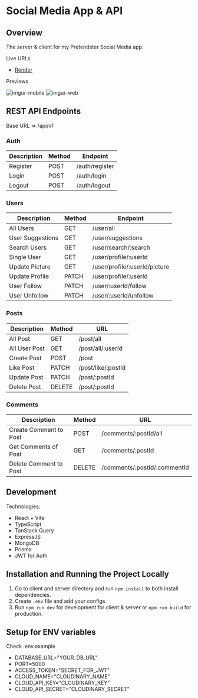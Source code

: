 # Social Media App & API

## Overview

The server & client for my Pretendster Social Media app.

Live URLs

- [Render](https://pretendster-mono.onrender.com/)

Previews

![imgur-mobile](https://i.imgur.com/p9GZbKT.png)
![imgur-web](https://i.imgur.com/Bc2cEVo.png)

## REST API Endpoints

Base URL => /api/v1

### Auth

| Description | Method | Endpoint       |
| ----------- | ------ | -------------- |
| Register    | POST   | /auth/register |
| Login       | POST   | /auth/login    |
| Logout      | POST   | /auth/logout   |

### Users

| Description      | Method | Endpoint                      |
| ---------------- | ------ | ----------------------------- |
| All Users        | GET    | /user/all                     |
| User Suggestions | GET    | /user/suggestions             |
| Search Users     | GET    | /user/search/:search          |
| Single User      | GET    | /user/profile/:userId         |
| Update Picture   | GET    | /user/profile/:userId/picture |
| Update Profile   | PATCH  | /user/profile/:userId         |
| User Follow      | PATCH  | /user/:userId/follow          |
| User Unfollow    | PATCH  | /user/:userId/unfollow        |

### Posts

| Description   | Method | URL                |
| ------------- | ------ | ------------------ |
| All Post      | GET    | /post/all          |
| All User Post | GET    | /post/all/:userId  |
| Create Post   | POST   | /post              |
| Like Post     | PATCH  | /post/like/:postId |
| Update Post   | PATCH  | /post/:postId      |
| Delete Post   | DELETE | /post/:postId      |

### Comments

| Description            | Method | URL                          |
| ---------------------- | ------ | ---------------------------- |
| Create Comment to Post | POST   | /comments/:postId/all        |
| Get Comments of Post   | GET    | /comments/:postId            |
| Delete Comment to Post | DELETE | /comments/:postId/:commentId |

## Development

Technologies:

- React + Vite
- TypeScript
- TanStack Query
- ExpressJS
- MongoDB
- Prisma
- JWT for Auth

## Installation and Running the Project Locally

1. Go to client and server directory and run `npm install` to both install dependencies.
2. Create `.env` file and add your configs.
3. Run `npm run dev` for development for client & server or `npm run build` for production.

## Setup for ENV variables

Check .env.example

- DATABASE_URL="YOUR_DB_URL"
- PORT=5000
- ACCESS_TOKEN="SECRET_FOR_JWT"
- CLOUD_NAME="CLOUDINARY_NAME"
- CLOUD_API_KEY="CLOUDINARY_KEY"
- CLOUD_API_SECRET="CLOUDINARY_SECRET"
